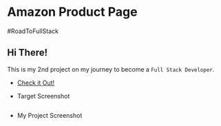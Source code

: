 # Amazon Product Page

#RoadToFullStack


## Hi There!

This is my 2nd project on my journey to become a `Full Stack Developer`.


* <a href="">Check it Out!</a>

* Target Screenshot

  ![]()

* My Project Screenshot

  ![]()
